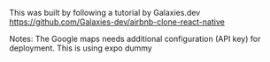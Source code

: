This was built by following a tutorial by Galaxies.dev https://github.com/Galaxies-dev/airbnb-clone-react-native

Notes:
The Google maps needs additional configuration (API key) for deployment. This is using expo dummy
